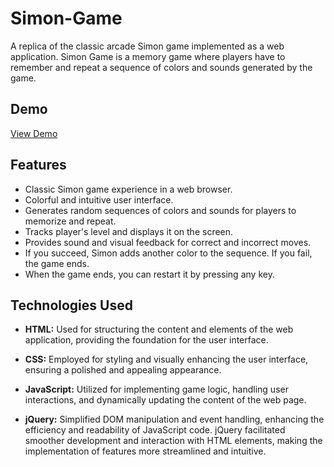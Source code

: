 # Simon-Game

A replica of the classic arcade Simon game implemented as a web application. Simon Game is a memory game where players have to remember and repeat a sequence of colors and sounds generated by the game.

## Demo

[View Demo](https://sagnikbose-11-01.github.io/Simon-Game/)

## Features

- Classic Simon game experience in a web browser.
- Colorful and intuitive user interface.
- Generates random sequences of colors and sounds for players to memorize and repeat.
- Tracks player's level and displays it on the screen.
- Provides sound and visual feedback for correct and incorrect moves.
- If you succeed, Simon adds another color to the sequence. If you fail, the game ends.
- When the game ends, you can restart it by pressing any key.


## Technologies Used

- **HTML:** Used for structuring the content and elements of the web application, providing the foundation for the user interface.
  
- **CSS:** Employed for styling and visually enhancing the user interface, ensuring a polished and appealing appearance.
  
- **JavaScript:** Utilized for implementing game logic, handling user interactions, and dynamically updating the content of the web page.
  
- **jQuery:** Simplified DOM manipulation and event handling, enhancing the efficiency and readability of JavaScript code. jQuery facilitated smoother development and interaction with HTML elements, making the implementation of features more streamlined and intuitive.


